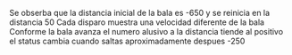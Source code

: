 Se obserba que la distancia inicial de la bala es -650 y se reinicia en la distancia 50
Cada disparo muestra una velocidad diferente de la bala
Conforme la bala avanza el numero alusivo a la distancia tiende al positivo
el status cambia cuando saltas aproximadamente despues -250 
